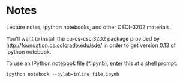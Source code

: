 Notes
=====

Lecture notes, ipython notebooks, and other CSCI-3202 materials.

You'll want to install the cu-cs-csci3202 package provided by http://foundation.cs.colorado.edu/sde/
in order to get version 0.13 of ipython notebook.

To use an IPython notebook file (*.ipynb), enter this at a shell prompt:

    ipython notebook --pylab=inline file.ipynb
